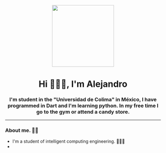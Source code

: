 <div id="header" align="center"> 
    <img src="https://media.giphy.com/media/82MkOzEyyXeSLkgWyv/giphy.gif" width="200"/>
    <h1 align="center"> Hi 🙋🏻‍♂️, I'm Alejandro</h1>
    <h3 align="center"> I'm student  in the "Universidad de Colima" in México, I have programmed in Dart and I'm learning python.
                        In my free time I go to the gym or attend a candy store. </h3>
</div>

----

### About me. 🕵🏻
- I'm a student of intelligent computing engineering. 👨🏻‍💻
- 
